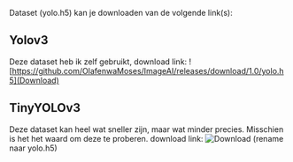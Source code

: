Dataset (yolo.h5) kan je downloaden van de volgende link(s):

## Yolov3
Deze dataset heb ik zelf gebruikt, download link: ![https://github.com/OlafenwaMoses/ImageAI/releases/download/1.0/yolo.h5](Download)

## TinyYOLOv3
Deze dataset kan heel wat sneller zijn, maar wat minder precies. Misschien is het het waard om deze te proberen. download link: ![Download](https://github.com/OlafenwaMoses/ImageAI/releases/download/1.0/yolo-tiny.h5) (rename naar yolo.h5)